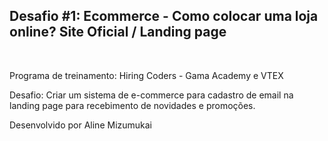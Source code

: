 ## Desafio #1: Ecommerce - Como colocar uma loja online? Site Oficial / Landing page
<br>

Programa de treinamento: Hiring Coders - Gama Academy e VTEX

Desafio: Criar um sistema de e-commerce para cadastro de email na landing page para recebimento de novidades e promoções.

Desenvolvido por Aline Mizumukai

